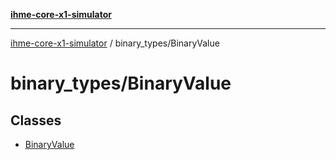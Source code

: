 [**ihme-core-x1-simulator**](../../README.md)

***

[ihme-core-x1-simulator](../../modules.md) / binary\_types/BinaryValue

# binary\_types/BinaryValue

## Classes

- [BinaryValue](classes/BinaryValue.md)
